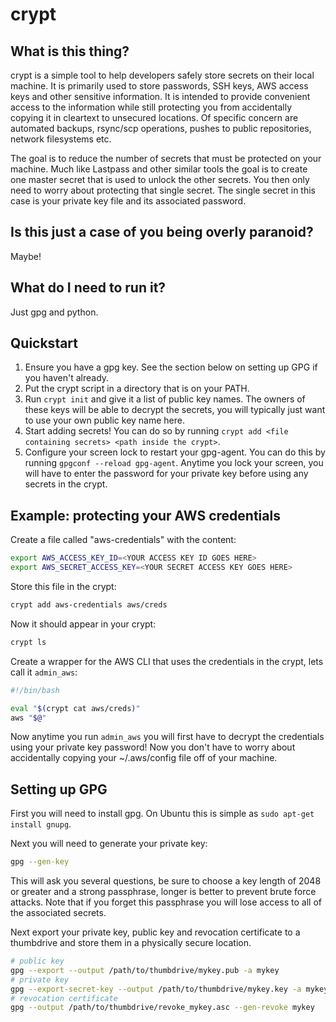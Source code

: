 # crypt

## What is this thing?

crypt is a simple tool to help developers safely store secrets on their local machine. It is primarily used to store passwords, SSH keys, AWS access keys and other sensitive information. It is intended to provide convenient access to the information while still protecting you from accidentally copying it in cleartext to unsecured locations. Of specific concern are automated backups, rsync/scp operations, pushes to public repositories, network filesystems etc.

The goal is to reduce the number of secrets that must be protected on your machine. Much like Lastpass and other similar tools the goal is to create one master secret that is used to unlock the other secrets. You then only need to worry about protecting that single secret. The single secret in this case is your private key file and its associated password.

## Is this just a case of you being overly paranoid?

Maybe!

## What do I need to run it?

Just gpg and python.

## Quickstart

1. Ensure you have a gpg key. See the section below on setting up GPG if you haven't already.
2. Put the crypt script in a directory that is on your PATH.
3. Run `crypt init` and give it a list of public key names. The owners of these keys will be able to decrypt the secrets, you will typically just want to use your own public key name here.
4. Start adding secrets! You can do so by running `crypt add <file containing secrets> <path inside the crypt>`.
5. Configure your screen lock to restart your gpg-agent. You can do this by running `gpgconf --reload gpg-agent`. Anytime you lock your screen, you will have to enter the password for your private key before using any secrets in the crypt.

## Example: protecting your AWS credentials

Create a file called "aws-credentials" with the content:

```bash
export AWS_ACCESS_KEY_ID=<YOUR ACCESS KEY ID GOES HERE>
export AWS_SECRET_ACCESS_KEY=<YOUR SECRET ACCESS KEY GOES HERE>
```

Store this file in the crypt:

```bash
crypt add aws-credentials aws/creds
```

Now it should appear in your crypt:

```bash
crypt ls
```

Create a wrapper for the AWS CLI that uses the credentials in the crypt, lets call it `admin_aws`:

```bash
#!/bin/bash

eval "$(crypt cat aws/creds)"
aws "$@"
```

Now anytime you run `admin_aws` you will first have to decrypt the credentials using your private key password! Now you don't have to worry about accidentally copying your ~/.aws/config file off of your machine.


## Setting up GPG

First you will need to install gpg. On Ubuntu this is simple as `sudo apt-get install gnupg`.

Next you will need to generate your private key:

```bash
gpg --gen-key
```

This will ask you several questions, be sure to choose a key length of 2048 or greater and a strong passphrase, longer is better to prevent brute force attacks. Note that if you forget this passphrase you will lose access to all of the associated secrets.

Next export your private key, public key and revocation certificate to a thumbdrive and store them in a physically secure location.

```bash
# public key
gpg --export --output /path/to/thumbdrive/mykey.pub -a mykey
# private key
gpg --export-secret-key --output /path/to/thumbdrive/mykey.key -a mykey
# revocation certificate
gpg --output /path/to/thumbdrive/revoke_mykey.asc --gen-revoke mykey
```
